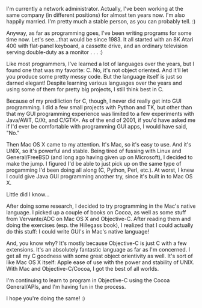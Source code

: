 

I'm currently a network administrator. Actually, I've been working at the same company (in different positions) for almost ten years now. I'm also happily married. I'm pretty much a stable person, as you can probably tell. :)

Anyway, as far as programming goes, I've been writing programs for some time now. Let's see...that would be since 1983. It all started with an 8K Atari 400 with flat-panel keyboard, a cassette drive, and an ordinary television serving double-duty as a monitor . . . :)

Like most programmers, I've learned a lot of languages over the years, but I found one that was my favorite: C.  No, it's not object oriented.  And it'll let you produce some pretty messy code. But the language itself is just so darned elegant!  Despite learning various languages over the years and using some of them for pretty big projects, I still think best in C.

Because of my prediliction for C, though, I never did really get into GUI programming. I did a few small projects with Python and TK, but other than that my GUI programming experience was limited to a few experiments with Java/AWT, C/Xt, and C/GTK+. As of the end of 2001, if you'd have asked me if I'd ever be comfortable with programming GUI apps, I would have said, "No."

Then Mac OS X came to my attention.  It's Mac, so it's easy to use. And it's UNIX, so it's powerful and stable.  Being tired of fussing with Linux and General/FreeBSD (and long ago having given up on Microsoft), I decided to make the jump.  I figured I'd be able to just pick up on the same type of progamming I'd been doing all along (C, Python, Perl, etc.).  At worst, I knew I could give Java GUI programming another try, since it's built in to Mac OS X.

Little did I know...

After doing some research, I decided to try programming in the Mac's native language. I picked up a couple of books on Cocoa, as well as some stuff from Vervante/ADC on Mac OS X and Objective-C. After reading them and doing the exercises (esp. the Hillegass book), I realized that I could actually do this stuff: I could write GUI's in Mac's native language!

And, you know why?  It's mostly because Objective-C is just C with a few extensions. It's an absolutely fantastic language as far as I'm concerned. I get all my C goodness with some great object orientivity as well. It's sort of like Mac OS X itself: Apple ease of use with the power and stability of UNIX. With Mac and Objective-C/Cocoa, I got the best of all worlds.

I'm continuing to learn to program in Objective-C using the Cocoa General/APIs, and I'm having fun in the process.

I hope you're doing the same! :)